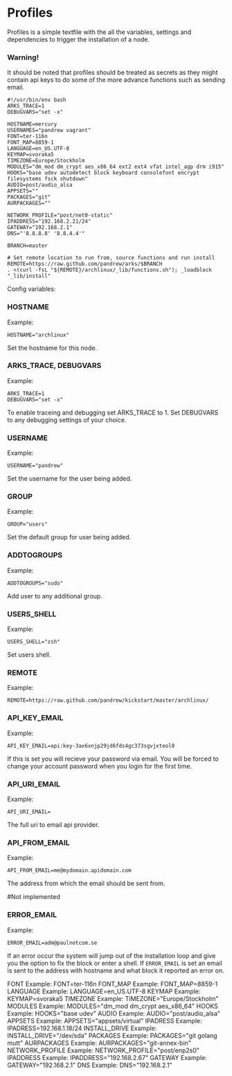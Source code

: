 

# Profiles

Profiles is a simple textfile with the all the variables, settings and dependencies to trigger the installation of a node. 

### Warning!
It should be noted that profiles should be treated as secrets as they might contain api keys to do some of the more advance functions such as sending email.

```
#!/usr/bin/env bash
ARKS_TRACE=1
DEBUGVARS="set -x"

HOSTNAME=mercury
USERNAMES="pandrew vagrant"
FONT=ter-116n
FONT_MAP=8859-1
LANGUAGE=en_US.UTF-8
KEYMAP=svoraka5
TIMEZONE=Europe/Stockholm
MODULES="dm_mod dm_crypt aes_x86_64 ext2 ext4 vfat intel_agp drm i915"
HOOKS="base udev autodetect block keyboard consolefont encrypt filesystems fsck shutdown"
AUDIO=post/audio_alsa
APPSETS=""
PACKAGES="git"
AURPACKAGES=""

NETWORK_PROFILE="post/net0-static"
IPADDRESS="192.168.2.21/24"
GATEWAY="192.168.2.1"
DNS="'8.8.8.8' '8.8.4.4'"

BRANCH=master
 
# Set remote location to run from, source functions and run install
REMOTE=https://raw.github.com/pandrew/arks/$BRANCH
. <(curl -fsL "${REMOTE}/archlinux/_lib/functions.sh"); _loadblock "_lib/install"
```

Config variables:
### HOSTNAME
Example: 

```
HOSTNAME="archlinux"
```

Set the hostname for this node.
### ARKS_TRACE, DEBUGVARS
Example:

```
ARKS_TRACE=1
DEBUGVARS="set -x"
```

To enable traceing and debugging set ARKS_TRACE to 1. Set DEBUGVARS to any debugging settings of your choice.

### USERNAME
Example: 

```
USERNAME="pandrew"
```

Set the username for the user being added.

### GROUP
Example:

```
GROUP="users"
```

Set the default group for user being added.

### ADDTOGROUPS
Example:

```
ADDTOGROUPS="sudo"
```

Add user to any additional group.


### USERS_SHELL
Example:

```
USERS_SHELL="zsh"
```

Set users shell.


### REMOTE
Example: 

``` 
REMOTE=https://raw.github.com/pandrew/kickstart/master/archlinux/
```


### API_KEY_EMAIL
Example:

```
API_KEY_EMAIL=api:key-3ax6xnjp29jd6fds4gc373sgvjxteol0
```


If this is set you will recieve your password via email. You will be forced to change your account password when you login for the first time.

### API_URI_EMAIL
Example:

```
API_URI_EMAIL=
```

The full uri to email api provider.

### API_FROM_EMAIL
Example:

```
API_FROM_EMAIL=me@mydomain.apidomain.com
```

The address from which the email should be sent from.


#Not implemented
### ERROR_EMAIL
Example:
```
ERROR_EMAIL=adm@paulnotcom.se
```
If an error occur the system will jump out of the installation loop and give you the option to fix the block or enter a shell. If `ERROR_EMAIL` is set an
email is sent to the address with hostname and what block it reported an error on.


FONT		    Example: FONT=ter-116n
FONT_MAP		Example: FONT_MAP=8859-1
LANGUAGE		Example: LANGUAGE=en_US.UTF-8
KEYMAP		    Example: KEYMAP=svoraka5
TIMEZONE		Example: TIMEZONE="Europe/Stockholm"
MODULES		    Example: MODULES="dm_mod dm_crypt aes_x86_64"
HOOKS		    Example: HOOKS="base udev"
AUDIO		    Example: AUDIO="post/audio_alsa"
APPSETS		    Example: APPSETS="appsets/virtual"
IPADRESS		Example: IPADRESS=192.168.1.18/24
INSTALL_DRIVE	Example: INSTALL_DRIVE="/dev/sda"
PACKAGES		Example: PACKAGES="git golang mutt"
AURPACKAGES		Example: AURPACKAGES="git-annex-bin"
NETWORK_PROFILE Example: NETWORK_PROFILE="post/enp2s0"
IPADDRESS       Example: IPADDRESS="192.168.2.67"
GATEWAY         Example: GATEWAY="192.168.2.1"
DNS             Example: DNS="192.168.2.1"

